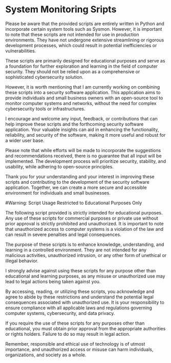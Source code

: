 # System Monitoring Sripts

Please be aware that the provided scripts are entirely written in Python and incorporate certain system tools such as Sysmon. However, it is important to note that these scripts are not intended for use in production environments. They have not undergone extensive streamlining or rigorous development processes, which could result in potential inefficiencies or vulnerabilities.

These scripts are primarily designed for educational purposes and serve as a foundation for further exploration and learning in the field of computer security. They should not be relied upon as a comprehensive or sophisticated cybersecurity solution.

However, it is worth mentioning that I am currently working on combining these scripts into a security software application. This application aims to provide individuals and small business owners with an open-source tool to monitor computer systems and networks, without the need for complex cybersecurity tools or infrastructures.

I encourage and welcome any input, feedback, or contributions that can help improve these scripts and the forthcoming security software application. Your valuable insights can aid in enhancing the functionality, reliability, and security of the software, making it more useful and robust for a wider user base.

Please note that while efforts will be made to incorporate the suggestions and recommendations received, there is no guarantee that all input will be implemented. The development process will prioritize security, stability, and usability, while adhering to open-source principles.

Thank you for your understanding and your interest in improving these scripts and contributing to the development of the security software application. Together, we can create a more secure and accessible environment for individuals and small businesses.


#Warning: Script Usage Restricted to Educational Purposes Only

The following script provided is strictly intended for educational purposes. Any use of these scripts for commercial purposes or private use without prior approval is strictly prohibited and unauthorized. It is important to note that unauthorized access to computer systems is a violation of the law and can result in severe penalties and legal consequences.

The purpose of these scripts is to enhance knowledge, understanding, and learning in a controlled environment. They are not intended for any malicious activities, unauthorized intrusion, or any other form of unethical or illegal behavior.

I strongly advise against using these scripts for any purpose other than educational and learning purposes, as any misuse or unauthorized use may lead to legal actions being taken against you.

By accessing, reading, or utilizing these scripts, you acknowledge and agree to abide by these restrictions and understand the potential legal consequences associated with unauthorized use. It is your responsibility to ensure compliance with all applicable laws and regulations governing computer systems, cybersecurity, and data privacy.

If you require the use of these scripts for any purposes other than educational, you must obtain prior approval from the appropriate authorities or rights holders. Failure to do so may result in legal action.

Remember, responsible and ethical use of technology is of utmost importance, and unauthorized access or misuse can harm individuals, organizations, and society as a whole.
